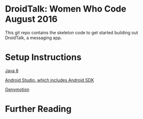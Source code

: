 # DroidTalk: Women Who Code August 2016
This git repo contains the skeleton code to get started building out DroidTalk, a messaging app.

# Setup Instructions 
[Java 8](http://www.oracle.com/technetwork/java/javase/downloads/jdk8-downloads-2133151.html) 

[Android Studio, which includes Android SDK](https://developer.android.com/studio/index.html)

[Genymotion](https://www.genymotion.com/)

# Further Reading
